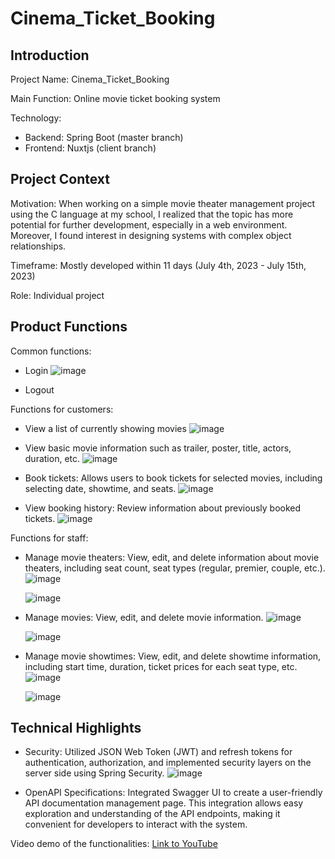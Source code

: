 # Cinema_Ticket_Booking

## Introduction

Project Name: Cinema_Ticket_Booking

Main Function: Online movie ticket booking system

Technology:
- Backend: Spring Boot (master branch)
- Frontend: Nuxtjs (client branch)

## Project Context

Motivation: When working on a simple movie theater management project using the C language at my school, I realized that the topic has more potential for further development, especially in a web environment. Moreover, I found interest in designing systems with complex object relationships.

Timeframe: Mostly developed within 11 days (July 4th, 2023 - July 15th, 2023)

Role: Individual project

## Product Functions

Common functions:

- Login
  ![image](https://github.com/Doan1412/Cinema_Ticket_Booking/assets/85919961/6e43bd09-5b9e-498f-8384-cc167c5c5724)

- Logout

Functions for customers:

- View a list of currently showing movies
  ![image](https://github.com/Doan1412/Cinema_Ticket_Booking/assets/85919961/3349a3c0-c03f-40f6-b43f-66c385378ac4)

- View basic movie information such as trailer, poster, title, actors, duration, etc.
  ![image](https://github.com/Doan1412/Cinema_Ticket_Booking/assets/85919961/857fa9cf-5931-4bcb-9503-04148aa59e7d)

- Book tickets: Allows users to book tickets for selected movies, including selecting date, showtime, and seats.
  ![image](https://github.com/Doan1412/Cinema_Ticket_Booking/assets/85919961/e36b244b-496a-452b-86c7-ee5b9e8e85d7)

- View booking history: Review information about previously booked tickets.
  ![image](https://github.com/Doan1412/Cinema_Ticket_Booking/assets/85919961/b76cdbae-a6f8-47d4-a628-7ec025684e2e)

Functions for staff:

- Manage movie theaters: View, edit, and delete information about movie theaters, including seat count, seat types (regular, premier, couple, etc.).
  ![image](https://github.com/Doan1412/Cinema_Ticket_Booking/assets/85919961/9dc9db30-907c-42fe-88d7-06ef3d58cd1c)

  ![image](https://github.com/Doan1412/Cinema_Ticket_Booking/assets/85919961/1dfa6d8e-7e5d-4da6-a514-3810d713f100)

- Manage movies: View, edit, and delete movie information.
  ![image](https://github.com/Doan1412/Cinema_Ticket_Booking/assets/85919961/20f931ef-669e-4afb-b504-753b734c6c4c)

  ![image](https://github.com/Doan1412/Cinema_Ticket_Booking/assets/85919961/ca701f36-7e41-4456-842d-a18bee77ee64)

- Manage movie showtimes: View, edit, and delete showtime information, including start time, duration, ticket prices for each seat type, etc.
  ![image](https://github.com/Doan1412/Cinema_Ticket_Booking/assets/85919961/f1974e55-8006-49fd-8a9b-05aa8f661aa3)

  ![image](https://github.com/Doan1412/Cinema_Ticket_Booking/assets/85919961/743801ec-e63c-40ba-bd3b-c9c32ee332f3)

## Technical Highlights

- Security: Utilized JSON Web Token (JWT) and refresh tokens for authentication, authorization, and implemented security layers on the server side using Spring Security.
  ![image](https://github.com/Doan1412/Cinema_Ticket_Booking/assets/85919961/bcede6d3-5eed-4076-9100-2433c56fe25a)

- OpenAPI Specifications: Integrated Swagger UI to create a user-friendly API documentation management page. This integration allows easy exploration and understanding of the API endpoints, making it convenient for developers to interact with the system.
  
Video demo of the functionalities: [Link to YouTube](https://youtu.be/a3YZ2G7QPdk)
